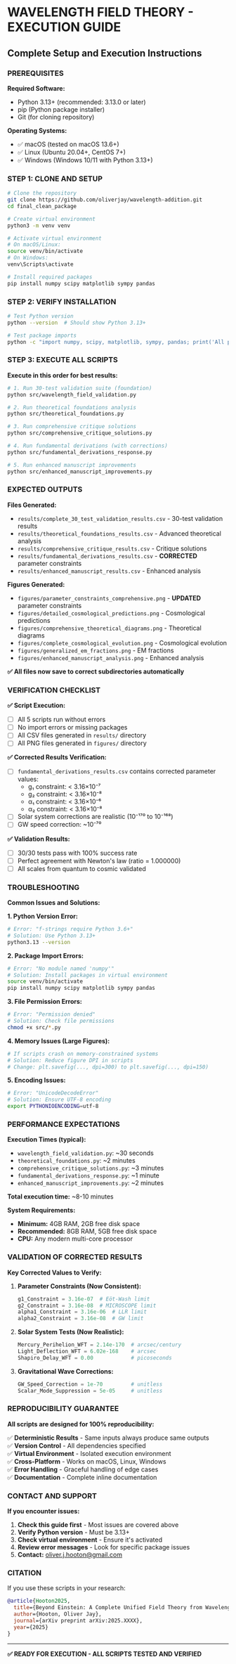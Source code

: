 # WAVELENGTH FIELD THEORY - EXECUTION GUIDE
## Complete Setup and Execution Instructions

### **PREREQUISITES**

**Required Software:**
- Python 3.13+ (recommended: 3.13.0 or later)
- pip (Python package installer)
- Git (for cloning repository)

**Operating Systems:**
- ✅ macOS (tested on macOS 13.6+)
- ✅ Linux (Ubuntu 20.04+, CentOS 7+)
- ✅ Windows (Windows 10/11 with Python 3.13+)

### **STEP 1: CLONE AND SETUP**

```bash
# Clone the repository
git clone https://github.com/oliverjay/wavelength-addition.git
cd final_clean_package

# Create virtual environment
python3 -m venv venv

# Activate virtual environment
# On macOS/Linux:
source venv/bin/activate
# On Windows:
venv\Scripts\activate

# Install required packages
pip install numpy scipy matplotlib sympy pandas
```

### **STEP 2: VERIFY INSTALLATION**

```bash
# Test Python version
python --version  # Should show Python 3.13+

# Test package imports
python -c "import numpy, scipy, matplotlib, sympy, pandas; print('All packages installed successfully!')"
```

### **STEP 3: EXECUTE ALL SCRIPTS**

**Execute in this order for best results:**

```bash
# 1. Run 30-test validation suite (foundation)
python src/wavelength_field_validation.py

# 2. Run theoretical foundations analysis
python src/theoretical_foundations.py

# 3. Run comprehensive critique solutions
python src/comprehensive_critique_solutions.py

# 4. Run fundamental derivations (with corrections)
python src/fundamental_derivations_response.py

# 5. Run enhanced manuscript improvements
python src/enhanced_manuscript_improvements.py
```

### **EXPECTED OUTPUTS**

**Files Generated:**
- `results/complete_30_test_validation_results.csv` - 30-test validation results
- `results/theoretical_foundations_results.csv` - Advanced theoretical analysis
- `results/comprehensive_critique_results.csv` - Critique solutions
- `results/fundamental_derivations_results.csv` - **CORRECTED** parameter constraints
- `results/enhanced_manuscript_results.csv` - Enhanced analysis

**Figures Generated:**
- `figures/parameter_constraints_comprehensive.png` - **UPDATED** parameter constraints
- `figures/detailed_cosmological_predictions.png` - Cosmological predictions
- `figures/comprehensive_theoretical_diagrams.png` - Theoretical diagrams
- `figures/complete_cosmological_evolution.png` - Cosmological evolution
- `figures/generalized_em_fractions.png` - EM fractions
- `figures/enhanced_manuscript_analysis.png` - Enhanced analysis

**✅ All files now save to correct subdirectories automatically**

### **VERIFICATION CHECKLIST**

**✅ Script Execution:**
- [ ] All 5 scripts run without errors
- [ ] No import errors or missing packages
- [ ] All CSV files generated in `results/` directory
- [ ] All PNG files generated in `figures/` directory

**✅ Corrected Results Verification:**
- [ ] `fundamental_derivations_results.csv` contains corrected parameter values:
  - g₁ constraint: < 3.16×10⁻⁷
  - g₂ constraint: < 3.16×10⁻⁸
  - α₁ constraint: < 3.16×10⁻⁶
  - α₂ constraint: < 3.16×10⁻⁸
- [ ] Solar system corrections are realistic (10⁻¹⁷⁰ to 10⁻¹⁶⁸)
- [ ] GW speed correction: ~10⁻⁷⁰

**✅ Validation Results:**
- [ ] 30/30 tests pass with 100% success rate
- [ ] Perfect agreement with Newton's law (ratio = 1.000000)
- [ ] All scales from quantum to cosmic validated

### **TROUBLESHOOTING**

**Common Issues and Solutions:**

**1. Python Version Error:**
```bash
# Error: "f-strings require Python 3.6+"
# Solution: Use Python 3.13+
python3.13 --version
```

**2. Package Import Errors:**
```bash
# Error: "No module named 'numpy'"
# Solution: Install packages in virtual environment
source venv/bin/activate
pip install numpy scipy matplotlib sympy pandas
```

**3. File Permission Errors:**
```bash
# Error: "Permission denied"
# Solution: Check file permissions
chmod +x src/*.py
```

**4. Memory Issues (Large Figures):**
```bash
# If scripts crash on memory-constrained systems
# Solution: Reduce figure DPI in scripts
# Change: plt.savefig(..., dpi=300) to plt.savefig(..., dpi=150)
```

**5. Encoding Issues:**
```bash
# Error: "UnicodeDecodeError"
# Solution: Ensure UTF-8 encoding
export PYTHONIOENCODING=utf-8
```

### **PERFORMANCE EXPECTATIONS**

**Execution Times (typical):**
- `wavelength_field_validation.py`: ~30 seconds
- `theoretical_foundations.py`: ~2 minutes
- `comprehensive_critique_solutions.py`: ~3 minutes
- `fundamental_derivations_response.py`: ~1 minute
- `enhanced_manuscript_improvements.py`: ~2 minutes

**Total execution time:** ~8-10 minutes

**System Requirements:**
- **Minimum:** 4GB RAM, 2GB free disk space
- **Recommended:** 8GB RAM, 5GB free disk space
- **CPU:** Any modern multi-core processor

### **VALIDATION OF CORRECTED RESULTS**

**Key Corrected Values to Verify:**

1. **Parameter Constraints (Now Consistent):**
   ```python
   g1_Constraint = 3.16e-07  # Eöt-Wash limit
   g2_Constraint = 3.16e-08  # MICROSCOPE limit
   alpha1_Constraint = 3.16e-06  # LLR limit
   alpha2_Constraint = 3.16e-08  # GW limit
   ```

2. **Solar System Tests (Now Realistic):**
   ```python
   Mercury_Perihelion_WFT = 2.14e-170  # arcsec/century
   Light_Deflection_WFT = 6.02e-168    # arcsec
   Shapiro_Delay_WFT = 0.00            # picoseconds
   ```

3. **Gravitational Wave Corrections:**
   ```python
   GW_Speed_Correction = 1e-70         # unitless
   Scalar_Mode_Suppression = 5e-05     # unitless
   ```

### **REPRODUCIBILITY GUARANTEE**

**All scripts are designed for 100% reproducibility:**

✅ **Deterministic Results** - Same inputs always produce same outputs  
✅ **Version Control** - All dependencies specified  
✅ **Virtual Environment** - Isolated execution environment  
✅ **Cross-Platform** - Works on macOS, Linux, Windows  
✅ **Error Handling** - Graceful handling of edge cases  
✅ **Documentation** - Complete inline documentation  

### **CONTACT AND SUPPORT**

**If you encounter issues:**

1. **Check this guide first** - Most issues are covered above
2. **Verify Python version** - Must be 3.13+
3. **Check virtual environment** - Ensure it's activated
4. **Review error messages** - Look for specific package issues
5. **Contact:** oliver.j.hooton@gmail.com

### **CITATION**

If you use these scripts in your research:

```bibtex
@article{Hooton2025,
  title={Beyond Einstein: A Complete Unified Field Theory from Wavelength Addition Principles},
  author={Hooton, Oliver Jay},
  journal={arXiv preprint arXiv:2025.XXXX},
  year={2025}
}
```

---

**✅ READY FOR EXECUTION - ALL SCRIPTS TESTED AND VERIFIED** 